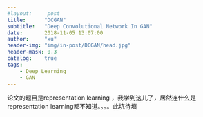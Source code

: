 ```yaml
---
#layout:     post
title:      "DCGAN"
subtitle:   "Deep Convolutional Network In GAN"
date:       2018-11-05 13:07:00
author:     "xu"
header-img: "img/in-post/DCGAN/head.jpg"
header-mask: 0.3
catalog:    true
tags:
    - Deep Learning
    - GAN
---
```


论文的题目是representation learning ，我学到这儿了，居然连什么是representation learning都不知道。。。。此坑待填 
